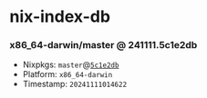 # nix-index-db
### x86_64-darwin/master @ 241111.5c1e2db
- Nixpkgs: `master`@[`5c1e2db`](https://github.com/NixOS/nixpkgs/commit/5c1e2db52711ebee5df2c6bb7e04a52a13e2f73d)
- Platform: `x86_64-darwin`
- Timestamp: `20241111014622`
